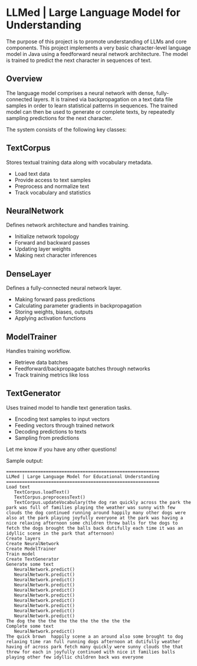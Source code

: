 # LLMed | Large Language Model for Understanding

The purpose of this project is to promote understanding of LLMs and core components. This project implements a very basic character-level language model in Java using a feedforward neural network architecture. The model is trained to predict the next character in sequences of text. 

## Overview

The language model comprises a neural network with dense, fully-connected layers. It is trained via backpropagation on a text data file samples in order to learn statistical patterns in sequences. The trained model can then be used to generate or complete texts, by repeatedly sampling predictions for the next character.

The system consists of the following key classes:

## TextCorpus

Stores textual training data along with vocabulary metadata. 

- Load text data
- Provide access to text samples  
- Preprocess and normalize text  
- Track vocabulary and statistics

## NeuralNetwork

Defines network architecture and handles training.

- Initialize network topology 
- Forward and backward passes
- Updating layer weights  
- Making next character inferences  

## DenseLayer 

Defines a fully-connected neural network layer.
  
- Making forward pass predictions
- Calculating parameter gradients in backpropagation  
- Storing weights, biases, outputs
- Applying activation functions

## ModelTrainer

Handles training workflow.

- Retrieve data batches  
- Feedforward/backpropagate batches through networks
- Track training metrics like loss  

## TextGenerator

Uses trained model to handle text generation tasks.

- Encoding text samples to input vectors
- Feeding vectors through trained network
- Decoding predictions to texts
- Sampling from predictions

Let me know if you have any other questions!

Sample output:

```
==========================================================
LLMed | Large Language Model for Educational Understanding
==========================================================
Load text
   TextCorpus.loadText()
   TextCorpus.preprocessText()
   TextCorpus.updateVocabulary(the dog ran quickly across the park the park was full of families playing the weather was sunny with few clouds the dog continued running around happily many other dogs were also at the park playing joyfully everyone at the park was having a nice relaxing afternoon some children threw balls for the dogs to fetch the dogs brought the balls back dutifully each time it was an idyllic scene in the park that afternoon)
Create layers
Create NeuralNetwork
Create ModelTrainer
Train model
Create TextGenerator
Generate some text
   NeuralNetwork.predict()
   NeuralNetwork.predict()
   NeuralNetwork.predict()
   NeuralNetwork.predict()
   NeuralNetwork.predict()
   NeuralNetwork.predict()
   NeuralNetwork.predict()
   NeuralNetwork.predict()
   NeuralNetwork.predict()
   NeuralNetwork.predict()
The dog the the the the the the the the the the
Complete some text
   NeuralNetwork.predict()
The quick brown  happily scene a an around also some brought to dog relaxing time ran full running dogs afternoon at dutifully weather having of across park fetch many quickly were sunny clouds the that threw for each in joyfully continued with nice it families balls playing other few idyllic children back was everyone
```
